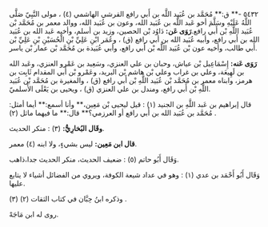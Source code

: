 ٥٤٣٢ -** ق:** مُحَمَّد بن عُبَيد اللَّه بن أَبي رافع القرشي الهاشمي (٤) ، مولى النَّبِيّ صَلَّى اللَّهُ عَلَيْهِ وسَلَّمَ أخو عَبد اللَّه بن عُبَيد الله، وعون بن عُبَيد الله، ووالد معمر بن مُحَمَّد بْن عُبَيد اللَّهِ بْن أَبي رافع.**رَوَى عَن:** دَاوُد بْن الحصين، وزيد بن أسلم، وأخيه عَبد الله بن عُبَيد الله بن أَبي رافع، وأبيه عُبَيد الله بن أبي رافع (ق) ، وعُمَر ابْنِ عَلِيِّ بْنِ الْحُسَيْنِ بْنِ عَلِيِّ بْن أَبي طالب، وأخيه عون بْن عُبَيد اللَّه بْن أَبي رافع، وأبي عُبَيدة بن مُحَمَّد بْن عمار بْن ياسر.

**رَوَى عَنه:** إِسْمَاعِيل بْن عياش، وحبان بن علي العنزي، وسَعِيد بن عَمْرو العنزي، وعَبد الله بن لَهِيعَة، وعلي بن غراب وعلي بْن هاشم بْن البريد، وعَمْرو بْن أَبي المقدام ثَابِت بن هرمز، وابناه معمر بن مُحَمَّد بْن عُبَيد اللَّهِ بْن أَبي رافع (ق) ، والمغيرة بن مُحَمَّد بْن عُبَيد اللَّهِ بْن أَبي رافع، ومندل بن علي العنزي (ق) ، ويحيى بن يَعْلَى الأَسلميّ.

قال إبراهيم بن عَبد اللَّهِ بن الجنيد (١) : قيل ليحيى بْن مَعِين،** وأنا أسمع:** أيما أمثل: مُحَمَّد بن عُبَيد الله بن أَبي رافع أو العرزمي؟** قال:** ما فيهما ماثل (٢) .

**وقَال البُخارِيُّ:** (٣) : منكر الحديث.

**قال ابن مَعِين:** ليس بشيءٍ، ولا ابنه (٤) معمر.

وَقَال أَبُو حاتم (٥) : ضعيف الحديث، منكر الحديث جدا،ذاهب.

وَقَال أَبُو أَحْمَد بن عدي (١) : وهو في عداد شيعة الكوفة، ويروي من الفضائل أشياء لا يتابع عليها.

وذكره ابنُ حِبَّان في كتاب الثقات (٢) (٣) .

روى له ابن مَاجَهْ.